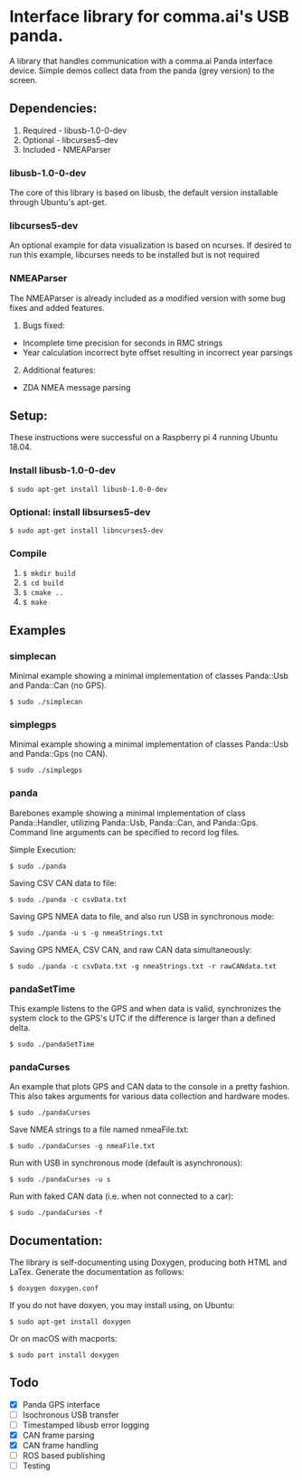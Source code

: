 # Interface library for comma.ai's USB panda.

A library that handles communication with a comma.ai Panda interface device.  Simple demos collect data from the panda (grey version) to the screen.

## Dependencies:
1. Required - libusb-1.0-0-dev
2. Optional - libcurses5-dev
3. Included - NMEAParser

### libusb-1.0-0-dev
The core of this library is based on libusb, the default version installable through Ubuntu's apt-get.

### libcurses5-dev
An optional example for data visualization is based on ncurses.  If desired to run this example, libcurses needs to be installed but is not required

### NMEAParser
The NMEAParser is already included as a modified version with some bug fixes and added features.
1. Bugs fixed:
* Incomplete time precision for seconds in RMC strings
* Year calculation incorrect byte offset resulting in incorrect year parsings
2. Additional features:
* ZDA NMEA message parsing

## Setup:
These instructions were successful on a Raspberry pi 4 running Ubuntu 18.04.
### Install libusb-1.0-0-dev
`$ sudo apt-get install libusb-1.0-0-dev`

### Optional: install libsurses5-dev
`$ sudo apt-get install libncurses5-dev`

### Compile
1. `$ mkdir build`
2. `$ cd build`
3. `$ cmake ..`
4. `$ make`

## Examples
### simplecan
Minimal example showing a minimal implementation of classes Panda::Usb and Panda::Can (no GPS).

`$ sudo ./simplecan`

### simplegps
Minimal example showing a minimal implementation of classes Panda::Usb and Panda::Gps (no CAN).

`$ sudo ./simplegps`

### panda
Barebones example showing a minimal implementation of class Panda::Handler, utilizing Panda::Usb, Panda::Can, and Panda::Gps.  Command line arguments can be specified to record log files.

Simple Execution:

`$ sudo ./panda`

Saving CSV CAN data to file:

`$ sudo ./panda -c csvData.txt`

Saving GPS NMEA data to file, and also run USB in synchronous mode:

`$ sudo ./panda -u s -g nmeaStrings.txt`

Saving GPS NMEA, CSV CAN, and raw CAN data simultaneously:

`$ sudo ./panda -c csvData.txt -g nmeaStrings.txt -r rawCANdata.txt`

### pandaSetTime
This example listens to the GPS and when data is valid, synchronizes the system clock to the GPS's UTC if the difference is larger than a defined delta.

`$ sudo ./pandaSetTime`

### pandaCurses
An example that plots GPS and CAN data to the console in a pretty fashion.  This also takes arguments for various data collection and hardware modes.

`$ sudo ./pandaCurses`

Save NMEA strings to a file named nmeaFile.txt:

`$ sudo ./pandaCurses -g nmeaFile.txt`

Run with USB in synchronous mode (default is asynchronous):

`$ sudo ./pandaCurses -u s`

Run with faked CAN data (i.e. when not connected to a car):

`$ sudo ./pandaCurses -f`

## Documentation:
The library is self-documenting using Doxygen, producing both HTML and LaTex.  Generate the documentation as follows:

`$ doxygen doxygen.conf`

If you do not have doxyen, you may install using, on Ubuntu:

`$ sudo apt-get install doxygen`

Or on macOS with macports:

`$ sudo port install doxygen`

## Todo
- [x] Panda GPS interface
- [ ] Isochronous USB transfer
- [ ] Timestamped libusb error logging
- [x] CAN frame parsing
- [x] CAN frame handling
- [ ] ROS based publishing
- [ ] Testing
